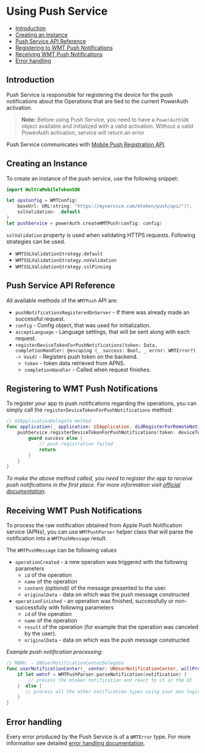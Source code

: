 # Using Push Service

<!-- begin TOC -->
- [Introduction](#introduction)
- [Creating an Instance](#creating-an-instance)
- [Push Service API Reference](#push-service-api-reference)
- [Registering to WMT Push Notifications](#registering-to-wmt-push-notifications)
- [Receiving WMT Push Notifications](#receiving-wmt-push-notifications)
- [Error handling](#error-handling)
<!-- end -->

## Introduction

Push Service is responsible for registering the device for the push notifications about the Operations that are tied to the current PowerAuth activation.

> __Note:__ Before using Push Service, you need to have a `PowerAuthSDK` object available and initialized with a valid activation. Without a valid PowerAuth activation, service will return an error

Push Service communicates with [Mobile Push Registration API](https://github.com/wultra/powerauth-webflow/blob/develop/docs/Mobile-Push-Registration-API.md).

## Creating an Instance

To create an instance of the push service, use the following snippet:

```swift
import WultraMobileTokenSDK

let opsConfig = WMTConfig(
    baseUrl: URL(string: "https://myservice.com/mtoken/push/api/")!,
    sslValidation: .default
)
let pushService = powerAuth.createWMTPush(config: config)
```

`sslValidation` property is used when validating HTTPS requests. Following strategies can be used.  

- `WMTSSLValidationStrategy.default` 
- `WMTSSLValidationStrategy.noValidation`
- `WMTSSLValidationStrategy.sslPinning` 

## Push Service API Reference

All available methods of the `WMTPush` API are:

- `pushNotificationsRegisteredOnServer` - If there was already made an successful request.
- `config` - Config object, that was used for initialization.
- `acceptLanguage` - Language settings, that will be sent along with each request.
- `registerDeviceTokenForPushNotifications(token: Data, completionHandler: @escaping (_ success: Bool, _ error: WMTError?) -> Void)` - Registers push token on the backend.
    - `token` - token data retrieved from APNS.
    - `completionHandler` - Called when request finishes.

## Registering to WMT Push Notifications

To register your app to push notifications regarding the operations, you can simply call the `registerDeviceTokenForPushNotifications` method:

```swift
// UIApplicationDelegate method
func application(_ application: UIApplication, didRegisterForRemoteNotificationsWithDeviceToken deviceToken: Data) {
    pushService.registerDeviceTokenForPushNotifications(token: deviceToken) { success, error in
        guard success else {
            // push registration failed
            return
        }
    }
}
```

_To make the above method called, you need to register the app to receive push notifications in the first place. For more information visit [official documentation](https://developer.apple.com/documentation/usernotifications/handling_notifications_and_notification-related_actions)._

## Receiving WMT Push Notifications

To process the raw notification obtained from Apple Push Notification service (APNs), you can use `WMTPushParser` helper class that will parse the notification into a `WMTPushMessage` result.

The `WMTPushMessage` can be following values

- `operationCreated` - a new operation was triggered with the following parameters
  -  `id` of the operation
  -  `name` of the operation
  -  `content` _(optional)_ of the message presented to the user.
  -  `originalData` - data on which was the push message constructed
- `operationFinished` - an operation was finished, successfully or non-successfully with following parameters
  -  `id` of the operation
  -  `name` of the operation
  -  `result` of the operation (for example that the operation was canceled by the user).
  -  `originalData` - data on which was the push message constructed


_Example push notification processing:_

```swift
// MARK: - UNUserNotificationCenterDelegate
func userNotificationCenter(_ center: UNUserNotificationCenter, willPresent notification: UNNotification, withCompletionHandler completionHandler: @escaping (UNNotificationPresentationOptions) -> Void) {
    if let wmtnf = WMTPushParser.parseNotification(notification) {
        // process the mtoken notification and react to it in the UI
    }  else {
       // process all the other notification types using your own logic
    }
}
```

## Error handling

Every error produced by the Push Service is of a `WMTError` type. For more information see detailed [error handling documentation](Error-Handling.md).
